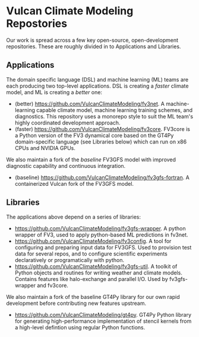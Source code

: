 # Vulcan Climate Modeling Repostories

Our work is spread across a few key open-source, open-development repositories. These are roughly divided in to Applications and Libraries.

## Applications

The domain specific language (DSL) and machine learning (ML) teams are each producing two top-level applications. DSL is creating a *faster* climate model, and ML is creating a *better* one:

- (better) https://github.com/VulcanClimateModeling/fv3net. A machine-learning capable climate model, machine learning training schemes, and diagnostics. This repository uses a monorepo style to suit the ML team's highly coordinated development approach.
- (faster) https://github.com/VulcanClimateModeling/fv3core. FV3core is a Python version of the FV3 dynamical core based on the GT4Py domain-specific language (see Libraries below) which can run on x86 CPUs and NVIDIA GPUs.

We also maintain a fork of the *baseline* FV3GFS model with improved diagnostic capability and continuous integration.

- (baseline) https://github.com/VulcanClimateModeling/fv3gfs-fortran. A containerized Vulcan fork of the FV3GFS model.

## Libraries

The applications above depend on a series of libraries:
- https://github.com/VulcanClimateModeling/fv3gfs-wrapper. A python wrapper of FV3, used to apply python-based ML predictions in fv3net.
- https://github.com/VulcanClimateModeling/fv3config. A tool for configuring and preparing input data for FV3GFS. Used to provision test data for several repos, and to configure scientific experiments declaratively or programatically with python.
- https://github.com/VulcanClimateModeling/fv3gfs-util. A toolkit of Python objects and routines for writing weather and climate models. Contains features like halo-exchange and parallel I/O. Used by fv3gfs-wrapper and fv3core.

We also maintain a fork of the baseline GT4Py library for our own rapid development before contributing new features upstream.

- https://github.com/VulcanClimateModeling/gt4py. GT4Py Python library for generating high-performance implementation of stencil kernels from a high-level defintion using regular Python functions.


